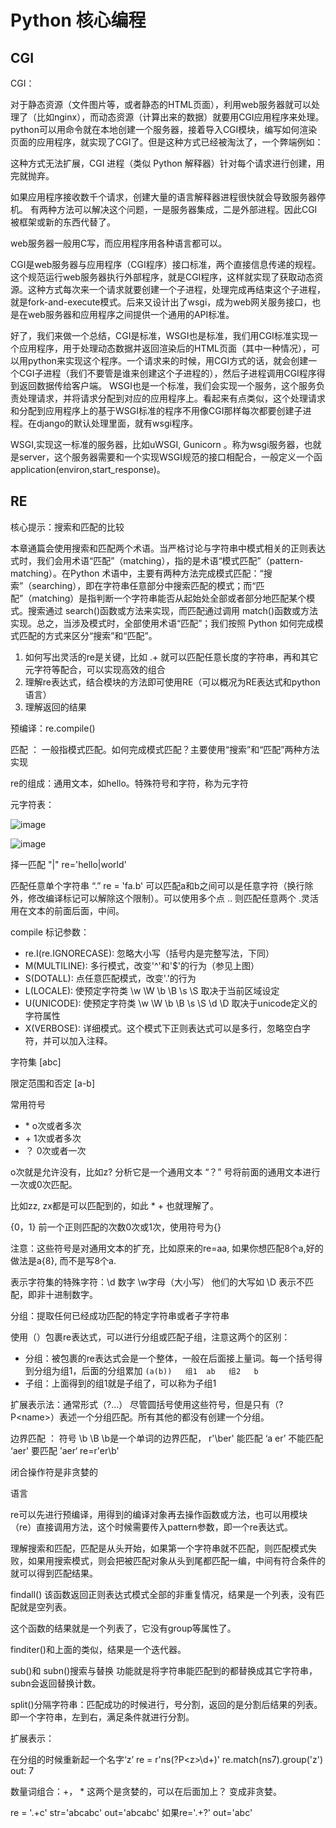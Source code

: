 # Python 核心编程

## CGI

CGI：

对于静态资源（文件图片等，或者静态的HTML页面），利用web服务器就可以处理了（比如nginx），而动态资源（计算出来的数据）就要用CGI应用程序来处理。python可以用命令就在本地创建一个服务器，接着导入CGI模块，编写如何渲染页面的应用程序，就实现了CGI了。但是这种方式已经被淘汰了，一个弊端例如：

这种方式无法扩展，CGI 进程（类似 Python 解释器）针对每个请求进行创建，用完就抛弃。

如果应用程序接收数千个请求，创建大量的语言解释器进程很快就会导致服务器停机。
有两种方法可以解决这个问题，一是服务器集成，二是外部进程。因此CGI被框架或新的东西代替了。


web服务器一般用C写，而应用程序用各种语言都可以。

CGI是web服务器与应用程序（CGI程序）接口标准，两个直接信息传递的规程。这个规范运行web服务器执行外部程序，就是CGI程序，这样就实现了获取动态资源。这种方式每次来一个请求就要创建一个子进程，处理完成再结束这个子进程，就是fork-and-execute模式。后来又设计出了wsgi，成为web网关服务接口，也是在web服务器和应用程序之间提供一个通用的API标准。

好了，我们来做一个总结，CGI是标准，WSGI也是标准，我们用CGI标准实现一个应用程序，用于处理动态数据并返回渲染后的HTML页面（其中一种情况），可以用python来实现这个程序。一个请求来的时候，用CGI方式的话，就会创建一个CGI子进程（我们不要管是谁来创建这个子进程的），然后子进程调用CGI程序得到返回数据传给客户端。  WSGI也是一个标准，我们会实现一个服务，这个服务负责处理请求，并将请求分配到对应的应用程序上。看起来有点类似，这个处理请求和分配到应用程序上的基于WSGI标准的程序不用像CGI那样每次都要创建子进程。在django的默认处理里面，就有wsgi程序。

WSGI,实现这一标准的服务器，比如uWSGI, Gunicorn 。称为wsgi服务器，也就是server，这个服务器需要和一个实现WSGI规范的接口相配合，一般定义一个函application(environ,start_response)。

## RE

核心提示：搜索和匹配的比较

本章通篇会使用搜索和匹配两个术语。当严格讨论与字符串中模式相关的正则表达式时，我们会用术语“匹配”（matching），指的是术语“模式匹配”（pattern-matching）。在Python 术语中，主要有两种方法完成模式匹配：“搜索”（searching），即在字符串任意部分中搜索匹配的模式；而“匹配”（matching）是指判断一个字符串能否从起始处全部或者部分地匹配某个模式。搜索通过 search()函数或方法来实现，而匹配通过调用 match()函数或方法实现。总之，当涉及模式时，全部使用术语“匹配”；我们按照 Python 如何完成模式匹配的方式来区分“搜索”和“匹配”。

1. 如何写出灵活的re是关键，比如  .+  就可以匹配任意长度的字符串，再和其它元字符等配合，可以实现高效的组合
2. 理解re表达式，结合模块的方法即可使用RE（可以概况为RE表达式和python语言）
3. 理解返回的结果

预编译：re.compile()

匹配  ： 一般指模式匹配。如何完成模式匹配？主要使用“搜索”和“匹配”两种方法实现

re的组成：通用文本，如hello。特殊符号和字符，称为元字符

元字符表：

![image](/my-notebook/images/ReadBook/py-code-re_1.png)

![image](/my-notebook/images/ReadBook/py-code-re_2.png)

择一匹配   "|"       re='hello|world'

匹配任意单个字符串  “.”  re = 'fa.b'  可以匹配a和b之间可以是任意字符（换行除外，修改编译标记可以解除这个限制）。可以使用多个点  ..   则匹配任意两个  .灵活用在文本的前面后面，中间。

compile  标记参数：

- re.I(re.IGNORECASE): 忽略大小写（括号内是完整写法，下同）
- M(MULTILINE): 多行模式，改变'^'和'$'的行为（参见上图）
- S(DOTALL): 点任意匹配模式，改变'.'的行为
- L(LOCALE): 使预定字符类 \w \W \b \B \s \S 取决于当前区域设定
- U(UNICODE): 使预定字符类 \w \W \b \B \s \S \d \D 取决于unicode定义的字符属性
- X(VERBOSE): 详细模式。这个模式下正则表达式可以是多行，忽略空白字符，并可以加入注释。

字符集 [abc]

限定范围和否定 [a-b] 

常用符号

-  \*   o次或者多次
-  \+   1次或者多次
-  ？  0次或者一次

o次就是允许没有，比如z?  分析它是一个通用文本   “？”  号将前面的通用文本进行一次或0次匹配。

比如zz, zx都是可以匹配到的，如此 *  + 也就理解了。

{0，1} 前一个正则匹配的次数0次或1次，使用符号为{}

注意：这些符号是对通用文本的扩充，比如原来的re=aa, 如果你想匹配8个a,好的做法是a{8}, 而不是写8个a.

表示字符集的特殊字符：\d 数字  \w字母（大小写） 他们的大写如  \D  表示不匹配，即非十进制数字。

分组：提取任何已经成功匹配的特定字符串或者子字符串

使用（）包裹re表达式，可以进行分组或匹配子组，注意这两个的区别：

- 分组：被包裹的re表达式会是一个整体，一般在后面接上量词。每一个括号得到分组为组1，后面的分组累加 `(a(b))   组1  ab   组2   b`
- 子组：上面得到的组1就是子组了，可以称为子组1

扩展表示法：通常形式（?…） 尽管圆括号使用这些符号，但是只有（?P\<name>）表述一个分组匹配。所有其他的都没有创建一个分组。

边界匹配 ： 符号   \b  \B     \b是一个单词的边界匹配，  r'\ber'   能匹配   ‘a er’  不能匹配  ‘aer'
要匹配  ’aer‘  re=r'er\b'

闭合操作符是非贪婪的

语言

re可以先进行预编译，用得到的编译对象再去操作函数或方法，也可以用模块（re）直接调用方法，这个时候需要传入pattern参数，即一个re表达式。

理解搜索和匹配，匹配是从头开始，如果第一个字符串就不匹配，则匹配模式失败，如果用搜索模式，则会把被匹配对象从头到尾都匹配一编，中间有符合条件的就可以得到匹配结果。

findall() 该函数返回正则表达式模式全部的非重复情况，结果是一个列表，没有匹配就是空列表。

这个函数的结果就是一个列表了，它没有group等属性了。

finditer()和上面的类似，结果是一个迭代器。

sub()和 subn()搜索与替换  功能就是将字符串能匹配到的都替换成其它字符串，subn会返回替换计数。

split()分隔字符串：匹配成功的时候进行，号分割，返回的是分割后结果的列表。即一个字符串，左到右，满足条件就进行分割。

扩展表示：

在分组的时候重新起一个名字‘z’   re = r'ns(?P\<z>\d+)'   re.match(ns7).group('z')    out:  7

数量词组合：+， *  这两个是贪婪的，可以在后面加上？ 变成非贪婪。

re = '.+c'    str='abcabc'   out='abcabc'   如果re='.+?'  out='abc'












